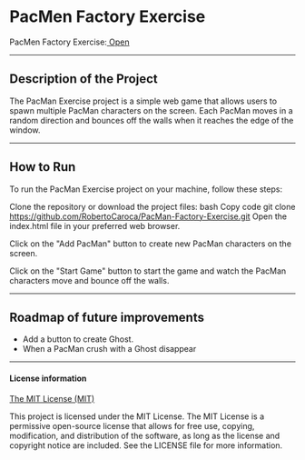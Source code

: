 # PacMen Factory Exercise

PacMen Factory Exercise:<a href="https://robertocaroca.github.io/PacMan-Factory-Exercise/"> Open</a>
___


## Description of the Project 
The PacMan Exercise project is a simple web game that allows users to spawn multiple PacMan characters on the screen. Each PacMan moves in a random direction and bounces off the walls when it reaches the edge of the window.

___
## How to Run

To run the PacMan Exercise project on your machine, follow these steps:

Clone the repository or download the project files:
bash
Copy code
git clone https://github.com/RobertoCaroca/PacMan-Factory-Exercise.git
Open the index.html file in your preferred web browser.

Click on the "Add PacMan" button to create new PacMan characters on the screen.

Click on the "Start Game" button to start the game and watch the PacMan characters move and bounce off the walls.

___
## Roadmap of future improvements
- Add a button to create Ghost.
- When a PacMan crush with a Ghost disappear
___
#### License information

<a href="https://github.com/EliHeuman/PacMen-Factory-Exercise/blob/master/License.txt">The MIT License (MIT)</a>

This project is licensed under the MIT License. The MIT License is a permissive open-source license that allows for free use, copying, modification, and distribution of the software, as long as the license and copyright notice are included. See the LICENSE file for more information.
